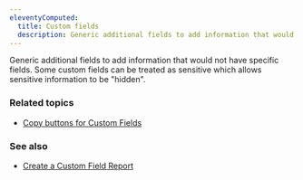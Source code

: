 ```yaml
---
eleventyComputed:
  title: Custom fields
  description: Generic additional fields to add information that would not have specific fields.
---
```

Generic additional fields to add information that would not have specific fields. Some custom fields can be treated as sensitive which allows sensitive information to be "hidden".

### Related topics
* [Copy buttons for Custom Fields](/kb/remote-desktop-manager/how-to-articles/copy-buttons-custom-fields/)

### See also
* [Create a Custom Field Report](/kb/devolutions-powershell/remote-desktop-manager/create-custom-field-report/)

